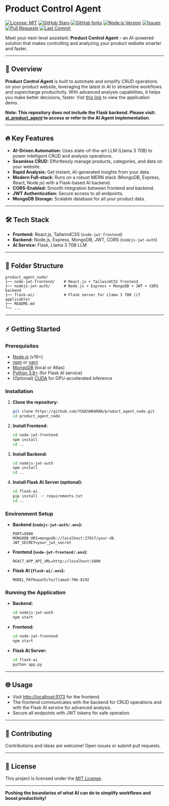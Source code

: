 # Product Control Agent
[![License: MIT](https://img.shields.io/github/license/YUGESHKARAN/product_agent_node)](LICENSE)
[![GitHub Stars](https://img.shields.io/github/stars/YUGESHKARAN/product_agent_node?style=social)](https://github.com/YUGESHKARAN/product_agent_node/stargazers)
[![GitHub forks](https://img.shields.io/github/forks/YUGESHKARAN/product_agent_node?style=social)](https://github.com/YUGESHKARAN/product_agent_node/network/members)
[![Node.js Version](https://img.shields.io/badge/node-%3E=16.0.0-brightgreen.svg)](https://nodejs.org/)
[![Issues](https://img.shields.io/github/issues/YUGESHKARAN/product_agent_node)](https://github.com/YUGESHKARAN/product_agent_node/issues)
[![Pull Requests](https://img.shields.io/github/issues-pr/YUGESHKARAN/product_agent_node)](https://github.com/YUGESHKARAN/product_agent_node/pulls)
[![Last Commit](https://img.shields.io/github/last-commit/YUGESHKARAN/product_agent_node)](https://github.com/YUGESHKARAN/product_agent_node/commits/main)

Meet your next-level assistant: **Product Control Agent** – an AI-powered solution that makes controlling and analyzing your product website smarter and faster. 

---

## 🚀 Overview

**Product Control Agent** is built to automate and simplify CRUD operations on your product website, leveraging the latest in AI to streamline workflows and supercharge productivity. With advanced analysis capabilities, it helps you make better decisions, faster. Vist [this link](https://www.linkedin.com/posts/yugeshkaran01_techlovers-ai-llm-activity-7337033147668119553-D03r?utm_source=share&utm_medium=member_desktop&rcm=ACoAADkZ8EIBpAY9uNYV2sgO7Npeu1ePnNN6Who)  to view the application demo. 

**Note: This repository does not include the Flask backend. Please visit: [ai_product_agent](https://github.com/YUGESHKARAN/ai_product_agent.git)  to access or refer to the AI Agent implementation.**

---

## 🔥 Key Features

- **AI-Driven Automation:** Uses state-of-the-art LLM (Llama 3 70B) to power intelligent CRUD and analysis operations.
- **Seamless CRUD:** Effortlessly manage products, categories, and data on your website.
- **Rapid Analysis:** Get instant, AI-generated insights from your data.
- **Modern Full-stack:** Runs on a robust MERN stack (MongoDB, Express, React, Node.js) with a Flask-based AI backend.
- **CORS-Enabled:** Smooth integration between frontend and backend.
- **JWT Authentication:** Secure access to all endpoints.
- **MongoDB Storage:** Scalable database for all your product data.

---

## 🛠️ Tech Stack

- **Frontend:** React.js, TailwindCSS (`node-jwt-frontend`)
- **Backend:** Node.js, Express, MongoDB, JWT, CORS (`nodejs-jwt-auth`)
- **AI Service:** Flask, Llama 3 70B LLM

---

## 📁 Folder Structure

```
product_agent_node/
├── node-jwt-frontend/    # React.js + TailwindCSS frontend
├── nodejs-jwt-auth/      # Node.js + Express + MongoDB + JWT + CORS backend
├── flask-ai/             # Flask server for Llama 3 70B (if applicable)
├── README.md
└── ...
```

---

## ⚡ Getting Started

### Prerequisites

- [Node.js](https://nodejs.org/) (v16+)
- [npm](https://www.npmjs.com/) or [yarn](https://yarnpkg.com/)
- [MongoDB](https://www.mongodb.com/) (local or Atlas)
- [Python 3.8+](https://www.python.org/) (for Flask AI service)
- (Optional) [CUDA](https://developer.nvidia.com/cuda-zone) for GPU-accelerated inference

### Installation

1. **Clone the repository:**
   ```bash
   git clone https://github.com/YUGESHKARAN/product_agent_node.git
   cd product_agent_node
   ```

2. **Install Frontend:**
   ```bash
   cd node-jwt-frontend
   npm install
   cd ..
   ```

3. **Install Backend:**
   ```bash
   cd nodejs-jwt-auth
   npm install
   cd ..
   ```

4. **Install Flask AI Server (optional):**
   ```bash
   cd flask-ai
   pip install -r requirements.txt
   cd ..
   ```

### Environment Setup

- **Backend (`nodejs-jwt-auth/.env`):**
  ```env
  PORT=5000
  MONGODB_URI=mongodb://localhost:27017/your-db
  JWT_SECRET=your_jwt_secret
  ```

- **Frontend (`node-jwt-frontend/.env`):**
  ```
  REACT_APP_API_URL=http://localhost:5000
  ```

- **Flask AI (`flask-ai/.env`):**
  ```
  MODEL_PATH=path/to/llama3-70b-8192
  ```

### Running the Application

- **Backend:**
  ```bash
  cd nodejs-jwt-auth
  npm start
  ```
- **Frontend:**
  ```bash
  cd node-jwt-frontend
  npm start
  ```
- **Flask AI Server:**
  ```bash
  cd flask-ai
  python app.py
  ```

---

## 🌐 Usage

- Visit [http://localhost:5173](http://localhost:5173) for the frontend.
- The frontend communicates with the backend for CRUD operations and with the Flask AI service for advanced analysis.
- Secure all endpoints with JWT tokens for safe operation.

---

## 🤝 Contributing

Contributions and ideas are welcome! Open issues or submit pull requests.

---

## 📄 License

This project is licensed under the [MIT License](LICENSE).

---

**Pushing the boundaries of what AI can do to simplify workflows and boost productivity!**

